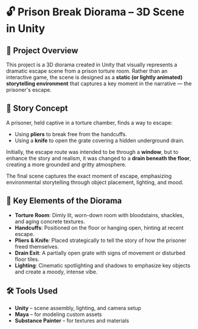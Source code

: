 # 🔓 Prison Break Diorama – 3D Scene in Unity

## 🧾 Project Overview

This project is a 3D diorama created in Unity that visually represents a dramatic escape scene from a prison torture room. Rather than an interactive game, the scene is designed as a **static (or lightly animated) storytelling environment** that captures a key moment in the narrative — the prisoner's escape.

## 🧠 Story Concept

A prisoner, held captive in a torture chamber, finds a way to escape:

- Using **pliers** to break free from the handcuffs.
- Using a **knife** to open the grate covering a hidden underground drain.

Initially, the escape route was intended to be through a **window**, but to enhance the story and realism, it was changed to a **drain beneath the floor**, creating a more grounded and gritty atmosphere.

The final scene captures the exact moment of escape, emphasizing environmental storytelling through object placement, lighting, and mood.

## 🎨 Key Elements of the Diorama

- **Torture Room**: Dimly lit, worn-down room with bloodstains, shackles, and aging concrete textures.
- **Handcuffs**: Positioned on the floor or hanging open, hinting at recent escape.
- **Pliers & Knife**: Placed strategically to tell the story of how the prisoner freed themselves.
- **Drain Exit**: A partially open grate with signs of movement or disturbed floor tiles.
- **Lighting**: Cinematic spotlighting and shadows to emphasize key objects and create a moody, intense vibe.

## 🛠️ Tools Used

- **Unity** – scene assembly, lighting, and camera setup
- **Maya** – for modeling custom assets
- **Substance Painter** – for textures and materials



